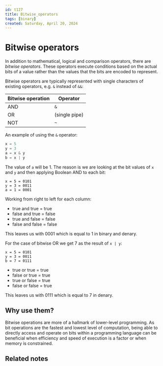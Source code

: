 ```yaml
---
id: t127
title: Bitwise_operators
tags: [binary]
created: Saturday, April 20, 2024
---
```


# Bitwise operators

In addition to mathematical, logical and comparison operators, there are
_bitwise operators_. These operators execute conditions based on the actual bits
of a value rather than the values that the bits are encoded to represent.

Bitwise operators are typically represented with single characters of existing
operators, e.g. `&` instead of `&&`:

| Bitwise operation | Operator      |
| ----------------- | ------------- |
| AND               | `&`           |
| OR                | (single pipe) |
| NOT               | `~`           |

An example of using the `&` operator:

```py
x = 5
y = 3
a = x & y
b = x | y
```

The value of `a` will be 1. The reason is we are looking at the bit values of
`x` and `y` and then applying Boolean AND to each bit:

```
x = 5 = 0101
y = 3 = 0011
a = 1 = 0001
```

Working from right to left for each column:

- true and true = true
- false and true = false
- true and false = false
- false and false = false

This leaves us with 0001 which is equal to 1 in binary and denary.

For the case of bitwise OR we get 7 as the result of `x | y`:

```
x = 5 = 0101
y = 3 = 0011
b = 7 = 0111
```

- true or true = true
- false or true = true
- true or false = true
- false or false = true

This leaves us with 0111 which is equal to 7 in denary.

## Why use them?

Bitwise operations are more of a hallmark of lower-level programming. As bit
operations are the fastest and lowest level of computation, being able to
directly access and operate on bits within a programming language can be
beneficial when efficiency and speed of execution is a factor or when memory is
constrained.

## Related notes
